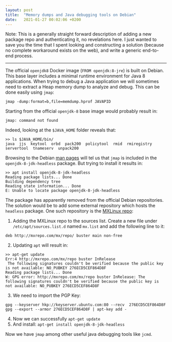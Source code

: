 ```yaml
---
layout: post
title:  "Memory dumps and Java debugging tools on Debian"
date:   2021-01-27 00:02:06 +0200
---
```


Note: This is a generally straight forward description of adding a new package repo and authenticating it, no revelations here. 
I just wanted to save you the time that I spent looking and constructing a solution (because no complete workaround exists on the web), and write a generic end-to-end process. 

---

The official `openjdk8` Docker image (`FROM openjdk:8-jre`) is built on Debian. This base layer includes a minimal runtime environment for Java 8 applications. When trying to debug a Java application we will sometimes need to extract a Heap memory dump to analyze and debug. This can be done easily using `jmap`:

```
jmap -dump:format=b,file=memdump.hprof JAVAPID
```
Starting from the official `openjdk-8` base image would probably result in:

```
jmap: command not found
```
Indeed, looking at the `$JAVA_HOME` folder reveals that:

```
>> ls $JAVA_HOME/bin/
java  jjs  keytool  orbd  pack200  policytool  rmid  rmiregistry  servertool  tnameserv  unpack200
```
Browsing to the Debian [man pages](https://manpages.debian.org/unstable/openjdk-8-jdk-headless/jmap.1.en.html) will tel us that `jmap` is included in the `openjdk-8-jdk-headless` package. But trying to install it results in:

```
>> apt install openjdk-8-jdk-headless
Reading package lists... Done
Building dependency tree
Reading state information... Done
E: Unable to locate package openjdk-8-jdk-headless
```
The package has apparently removed from the official Debian repositories.
The solution would be to add some external repository which hosts the `headless` package. One such repository is the [MXLinux repo](http://mxrepo.com/):

1. Adding the MXLinux repo to the sources list. Create a new file under `/etc/apt/sources.list.d` named `mx.list` and add the following line to it:
```
deb http://mxrepo.com/mx/repo/ buster main non-free
```
2. Updating `apt` will result in:
 ```
 >> apt-get update
 Err:4 http://mxrepo.com/mx/repo buster InRelease
  The following signatures couldn't be verified because the public key is not available: NO_PUBKEY 276ECD5CEF864D8F
Reading package lists... Done
W: GPG error: http://mxrepo.com/mx/repo buster InRelease: The following signatures couldn't be verified because the public key is not available: NO_PUBKEY 276ECD5CEF864D8F
```
3. We need to import the PGP Key:
```
gpg --keyserver hkp://keyserver.ubuntu.com:80 --recv  276ECD5CEF864D8F
gpg --export --armor 276ECD5CEF864D8F | apt-key add -
```
4. Now we can successfully `apt-get update`
5. And install: `apt-get install openjdk-8-jdk-headless`

Now we have `jmap` among other useful java debugging tools like `jcmd`.

